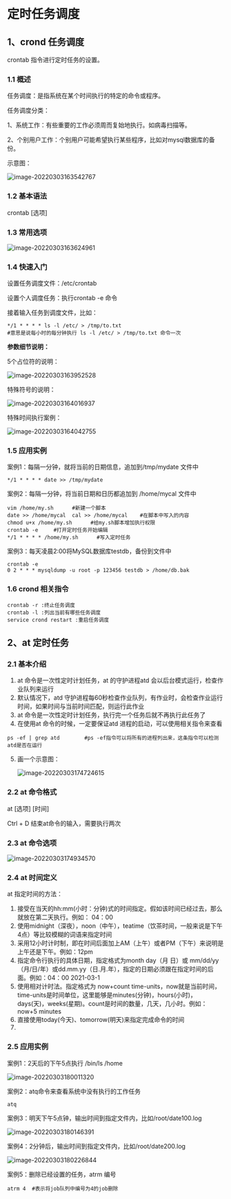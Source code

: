 # 定时任务调度



## 1、crond 任务调度

crontab 指令进行定时任务的设置。



### 1.1 概述

任务调度：是指系统在某个时间执行的特定的命令或程序。

任务调度分类：

1、系统工作：有些重要的工作必须周而复始地执行。如病毒扫描等。

2、个别用户工作：个别用户可能希望执行某些程序，比如对mysql数据库的备份。

示意图：

![image-20220303163542767](day09.assets/image-20220303163542767.png)



### 1.2 基本语法

crontab [选项]



### 1.3 常用选项

![image-20220303163624961](day09.assets/image-20220303163624961.png)



### 1.4 快速入门

设置任务调度文件：/etc/crontab

设置个人调度任务：执行crontab -e 命令

接着输入任务到调度文件，比如：

```
*/1 * * * * ls -l /etc/ > /tmp/to.txt
#意思是说每小时的每分钟执行 ls -l /etc/ > /tmp/to.txt 命令一次
```



**参数细节说明：**

5个占位符的说明：

![image-20220303163952528](day09.assets/image-20220303163952528.png)

特殊符号的说明：

![image-20220303164016937](day09.assets/image-20220303164016937.png)

特殊时间执行案例：

![image-20220303164042755](day09.assets/image-20220303164042755.png)



### 1.5 应用实例

案例1：每隔一分钟，就将当前的日期信息，追加到/tmp/mydate 文件中

```
*/1 * * * * date >> /tmp/mydate
```

案例2：每隔一分钟，将当前日期和日历都追加到 /home/mycal 文件中

```
vim /home/my.sh      #新建一个脚本
date >> /home/mycal  cal >> /home/mycal    #在脚本中写入的内容
chmod u+x /home/my.sh      #给my.sh脚本增加执行权限
crontab -e     #打开定时任务开始编辑
*/1 * * * * /home/my.sh      #写入定时任务
```

案例3：每天凌晨2:00将MySQL数据库testdb，备份到文件中

```
crontab -e
0 2 * * * mysqldump -u root -p 123456 testdb > /home/db.bak
```



### 1.6 crond 相关指令

```
crontab -r :终止任务调度
crontab -l :列出当前有哪些任务调度
service crond restart :重启任务调度
```





## 2、at 定时任务

### 2.1 基本介绍

1. at 命令是一次性定时计划任务，at 的守护进程atd 会以后台模式运行，检查作业队列来运行
2. 默认情况下，atd 守护进程每60秒检查作业队列，有作业时，会检查作业运行时间，如果时间与当前时间匹配，则运行此作业
3. at 命令是一次性定时计划任务，执行完一个任务后就不再执行此任务了
4. 在使用at 命令的时候，一定要保证atd 进程的启动，可以使用相关指令来查看

```
ps -ef | grep atd        #ps -ef指令可以将所有的进程列出来，这条指令可以检测atd是否在运行
```

5. 画一个示意图：

   ![image-20220303174724615](day09.assets/image-20220303174724615.png)



### 2.2 at 命令格式

at [选项] [时间]

Ctrl + D 结束at命令的输入，需要执行两次



### 2.3 at 命令选项

![image-20220303174934570](day09.assets/image-20220303174934570.png)



### 2.4 at 时间定义

at 指定时间的方法：

1. 接受在当天的hh:mm(小时：分钟)式的时间指定。假如该时间已经过去，那么就放在第二天执行。例如： 04：00
2. 使用midnight（深夜），noon（中午），teatime（饮茶时间，一般来说是下午4点）等比较模糊的词语来指定时间
3. 采用12小时计时制，即在时间后面加上AM（上午）或者PM（下午）来说明是上午还是下午。例如：12pm
4. 指定命令行执行的具体日期，指定格式为month day（月 日）或 mm/dd/yy（月/日/年）或dd.mm.yy（日.月.年），指定的日期必须跟在指定时间的后面。例如：04：00 2021-03-1
5. 使用相对计时法。指定格式为 now+count time-units，now就是当前时间，time-units是时间单位，这里能够是minutes(分钟)，hours(小时)，days(天)，weeks(星期)。count是时间的数量，几天，几小时。例如：now+5 minutes
6. 直接使用today(今天)、tomorrow(明天)来指定完成命令的时间
7. 

### 2.5 应用实例

案例1：2天后的下午5点执行 /bin/ls /home

![image-20220303180011320](day09.assets/image-20220303180011320.png)

案例2：atq命令来查看系统中没有执行的工作任务

```
atq
```

案例3：明天下午5点钟，输出时间到指定文件内，比如/root/date100.log

![image-20220303180146391](day09.assets/image-20220303180146391.png)

案例4：2分钟后，输出时间到指定文件内，比如/root/date200.log

![image-20220303180226844](day09.assets/image-20220303180226844.png)

案例5：删除已经设置的任务，atrm 编号

```
atrm 4  #表示将job队列中编号为4的job删除
```

